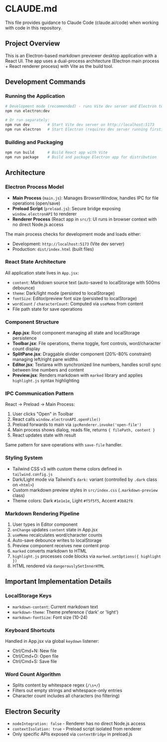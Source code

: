 # CLAUDE.md

This file provides guidance to Claude Code (claude.ai/code) when working with code in this repository.

## Project Overview

This is an Electron-based markdown previewer desktop application with a React UI. The app uses a dual-process architecture (Electron main process + React renderer process) with Vite as the build tool.

## Development Commands

### Running the Application
```bash
# Development mode (recommended) - runs Vite dev server and Electron together
npm run electron:dev

# Or run separately:
npm run dev        # Start Vite dev server on http://localhost:5173
npm run electron   # Start Electron (requires dev server running first)
```

### Building and Packaging
```bash
npm run build      # Build React app with Vite
npm run package    # Build and package Electron app for distribution
```

## Architecture

### Electron Process Model
- **Main Process** (`main.js`): Manages BrowserWindow, handles IPC for file operations (open/save)
- **Preload Script** (`preload.js`): Secure bridge exposing `window.electronAPI` to renderer
- **Renderer Process** (React app in `src/`): UI runs in browser context with no direct Node.js access

The main process checks for development mode and loads either:
- Development: `http://localhost:5173` (Vite dev server)
- Production: `dist/index.html` (built files)

### React State Architecture
All application state lives in `App.jsx`:
- `content`: Markdown source text (auto-saved to localStorage with 500ms debounce)
- `theme`: Dark/light mode (persisted to localStorage)
- `fontSize`: Editor/preview font size (persisted to localStorage)
- `wordCount` / `characterCount`: Computed via `useMemo` from content
- File path state for save operations

### Component Structure
- **App.jsx**: Root component managing all state and localStorage persistence
- **Toolbar.jsx**: File operations, theme toggle, font controls, word/character count display
- **SplitPane.jsx**: Draggable divider component (20%-80% constraint) managing left/right pane widths
- **Editor.jsx**: Textarea with synchronized line numbers, handles scroll sync between line numbers and content
- **Preview.jsx**: Renders markdown with `marked` library and applies `highlight.js` syntax highlighting

### IPC Communication Pattern
React → Preload → Main Process:
1. User clicks "Open" in Toolbar
2. React calls `window.electronAPI.openFile()`
3. Preload forwards to main via `ipcRenderer.invoke('open-file')`
4. Main process shows dialog, reads file, returns `{ filePath, content }`
5. React updates state with result

Same pattern for save operations with `save-file` handler.

### Styling System
- Tailwind CSS v3 with custom theme colors defined in `tailwind.config.js`
- Dark/Light mode via Tailwind's `dark:` variant (controlled by `.dark` class on `<html>`)
- Custom markdown preview styles in `src/index.css` (`.markdown-preview` class)
- Theme colors: Dark `#1e1e1e`, Light `#f5f5f5`, Accent `#3b82f6`

### Markdown Rendering Pipeline
1. User types in Editor component
2. `onChange` updates `content` state in App.jsx
3. `useMemo` recalculates word/character counts
4. Auto-save debounce writes to localStorage
5. Preview component receives new content prop
6. `marked` converts markdown to HTML
7. `highlight.js` processes code blocks via `marked.setOptions({ highlight })`
8. HTML rendered via `dangerouslySetInnerHTML`

## Important Implementation Details

### LocalStorage Keys
- `markdown-content`: Current markdown text
- `markdown-theme`: Theme preference ('dark' or 'light')
- `markdown-fontSize`: Font size (10-24)

### Keyboard Shortcuts
Handled in App.jsx via global `keydown` listener:
- Ctrl/Cmd+N: New file
- Ctrl/Cmd+O: Open file
- Ctrl/Cmd+S: Save file

### Word Count Algorithm
- Splits content by whitespace regex (`/\s+/`)
- Filters out empty strings and whitespace-only entries
- Character count includes all characters (no filtering)

## Electron Security
- `nodeIntegration: false` - Renderer has no direct Node.js access
- `contextIsolation: true` - Preload script isolated from renderer
- Only specific APIs exposed via `contextBridge` in preload.js
